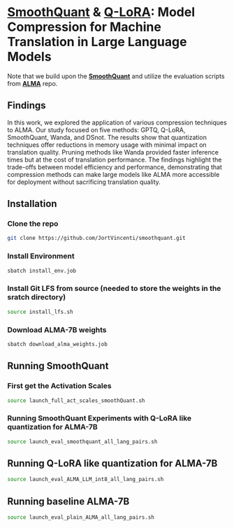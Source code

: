 # [**SmoothQuant**](https://arxiv.org/abs/2211.10438) \& [**Q-LoRA**](https://arxiv.org/abs/2305.14314): Model Compression for Machine Translation in Large Language Models
Note that we build upon the [**SmoothQuant**](https://github.com/mit-han-lab/smoothquant) and utilize the evaluation scripts from [**ALMA**](https://github.com/fe1ixxu/ALMA) repo.

## Findings

In this work, we explored the application of various compression techniques to ALMA. Our study focused on five methods: GPTQ, Q-LoRA, SmoothQuant, Wanda, and DSnot. The results show that quantization techniques offer reductions in memory usage with minimal impact on translation quality. Pruning methods like Wanda provided faster inference times but at the cost of translation performance. The findings highlight the trade-offs between model efficiency and performance, demonstrating that compression methods can make large models like ALMA more accessible for deployment without sacrificing translation quality.

## Installation

### Clone the repo
```bash
git clone https://github.com/JortVincenti/smoothquant.git
```

### Install Environment

```bash
sbatch install_env.job
```
### Install Git LFS from source (needed to store the weights in the sratch directory)
```bash
source install_lfs.sh
```
### Download ALMA-7B weights
```bash
sbatch download_alma_weights.job
```

## Running SmoothQuant

### First get the Activation Scales
```bash
source launch_full_act_scales_smoothQuant.sh
```
### Running SmoothQuant Experiments with Q-LoRA like quantization for ALMA-7B
```bash
source launch_eval_smoothquant_all_lang_pairs.sh 

```

## Running Q-LoRA like quantization for ALMA-7B
```bash
source launch_eval_ALMA_LLM_int8_all_lang_pairs.sh
```

## Running baseline ALMA-7B
```bash
source launch_eval_plain_ALMA_all_lang_pairs.sh
```

